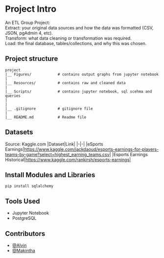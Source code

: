 # Project Intro
An ETL Group Project:  
Extract: your original data sources and how the data was formatted (CSV, JSON, pgAdmin 4, etc).  
Transform: what data cleaning or transformation was required.  
Load: the final database, tables/collections, and why this was chosen.  
  
## Project structure
```
project  
|__ Figures/            # contains output graphs from jupyter notebook  
|
|__ Resources/          # contains raw and cleaned data  
|
|__ Scripts/            # contains jupyter notebook, sql scehma and queries
|
|
|__ .gitignore          # gitignore file      
|
|__ README.md           # Readme file
```
   

## Datasets 
Source: Kaggle.com
|Dataset|Link|
|-|-|
|eSports Earnings|https://www.kaggle.com/jackdaoud/esports-earnings-for-players-teams-by-game?select=highest_earning_teams.csv|
|Esports Earnings Historical|https://www.kaggle.com/rankirsh/esports-earnings|
   

## Install Modules and Libraries
```
pip install sqlalchemy
```
  
## Tools Used
- Jupyter Notebook
- PostgreSQL
  
## Contributors
- [@Alvin](https://github.com/Alvin1359)
- [@Makintha](https://github.com/makintha)